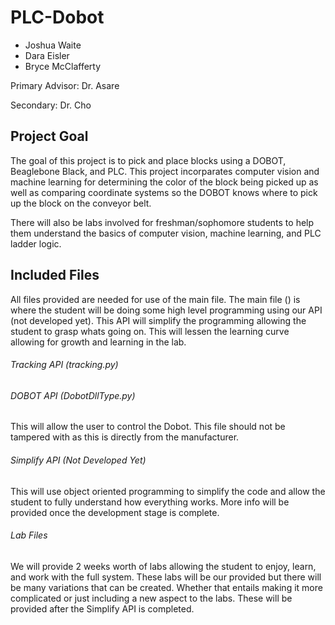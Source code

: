 # PLC-Dobot

- Joshua Waite
- Dara Eisler
- Bryce McClafferty

Primary Advisor: Dr. Asare

Secondary: Dr. Cho

## Project Goal

The goal of this project is to pick and place blocks using a DOBOT, Beaglebone Black, and PLC. This project incorparates computer vision and machine learning for determining the color of the block being picked up as well as comparing coordinate systems so the DOBOT knows where to pick up the block on the conveyor belt. 

There will also be labs involved for freshman/sophomore students to help them understand the basics of computer vision, machine learning, and PLC ladder logic.

## Included Files

All files provided are needed for use of the main file. The main file () is where the student will be doing some high level programming using our API (not developed yet). This API will simplify the programming allowing the student to grasp whats going on. This will lessen the learning curve allowing for growth and learning in the lab.

###### Tracking API (tracking.py)



###### DOBOT API (DobotDllType.py)

This will allow the user to control the Dobot. This file should not be tampered with as this is directly from the manufacturer.

###### Simplify API (Not Developed Yet)

This will use object oriented programming to simplify the code and allow the student to fully understand how everything works. More info will be provided once the development stage is complete.

###### Lab Files

We will provide 2 weeks worth of labs allowing the student to enjoy, learn, and work with the full system. These labs will be our provided but there will be many variations that can be created. Whether that entails making it more complicated or just including a new aspect to the labs. These will be provided after the Simplify API is completed.
